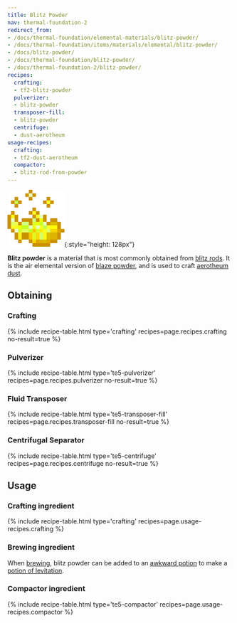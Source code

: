 ```yaml
---
title: Blitz Powder
nav: thermal-foundation-2
redirect_from:
- /docs/thermal-foundation/elemental-materials/blitz-powder/
- /docs/thermal-foundation/items/materials/elemental/blitz-powder/
- /docs/blitz-powder/
- /docs/thermal-foundation/blitz-powder/
- /docs/thermal-foundation-2/blitz-powder/
recipes:
  crafting:
  - tf2-blitz-powder
  pulverizer:
  - blitz-powder
  transposer-fill:
  - blitz-powder
  centrifuge:
  - dust-aerotheum
usage-recipes:
  crafting:
  - tf2-dust-aerotheum
  compactor:
  - blitz-rod-from-powder
---
```


![Blitz powder](/assets/images/thermal-foundation-2/blitz-powder.gif){:style="height: 128px"}


**Blitz powder** is a material that is most commonly obtained from [blitz
rods](/docs/1.12/thermal-foundation-2/blitz-rod/). It is the air elemental version of [blaze
powder](https://minecraft.gamepedia.com/Blaze_Powder), and is used to craft
[aerotheum dust](/docs/1.12/thermal-foundation-2/aerotheum-dust/).


Obtaining
---------

### Crafting
{% include recipe-table.html type='crafting' recipes=page.recipes.crafting no-result=true %}

### Pulverizer
{% include recipe-table.html type='te5-pulverizer' recipes=page.recipes.pulverizer no-result=true %}

### Fluid Transposer
{% include recipe-table.html type='te5-transposer-fill' recipes=page.recipes.transposer-fill no-result=true %}

### Centrifugal Separator
{% include recipe-table.html type='te5-centrifuge' recipes=page.recipes.centrifuge no-result=true %}


Usage
-----

### Crafting ingredient
{% include recipe-table.html type='crafting' recipes=page.usage-recipes.crafting %}

### Brewing ingredient
When [brewing](https://minecraft.gamepedia.com/Brewing), blitz powder can be
added to an [awkward
potion](https://minecraft.gamepedia.com/Potion#Base_potions) to make a [potion
of levitation](/docs/1.12/cofh-core-4/potions/).

### Compactor ingredient
{% include recipe-table.html type='te5-compactor' recipes=page.usage-recipes.compactor %}
